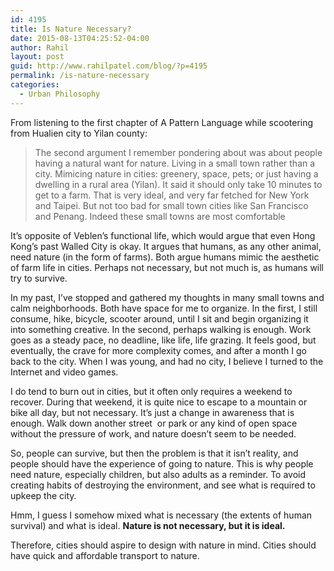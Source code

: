 ```yaml
---
id: 4195
title: Is Nature Necessary?
date: 2015-08-13T04:25:52-04:00
author: Rahil
layout: post
guid: http://www.rahilpatel.com/blog/?p=4195
permalink: /is-nature-necessary
categories:
  - Urban Philosophy
---
```

From listening to the first chapter of A Pattern Language while scootering from Hualien city to Yilan county:

> The second argument I remember pondering about was about people having a natural want for nature. Living in a small town rather than a city. Mimicing nature in cities: greenery, space, pets; or just having a dwelling in a rural area (Yilan). It said it should only take 10 minutes to get to a farm. That is very ideal, and very far fetched for New York and Taipei. But not too bad for small town cities like San Francisco and Penang. Indeed these small towns are most comfortable

It&#8217;s opposite of Veblen&#8217;s functional life, which would argue that even Hong Kong&#8217;s past Walled City is okay. It argues that humans, as any other animal, need nature (in the form of farms). Both argue humans mimic the aesthetic of farm life in cities. Perhaps not necessary, but not much is, as humans will try to survive.

In my past, I&#8217;ve stopped and gathered my thoughts in many small towns and calm neighborhoods. Both have space for me to organize. In the first, I still consume, hike, bicycle, scooter around, until I sit and begin organizing it into something creative. In the second, perhaps walking is enough. Work goes as a steady pace, no deadline, like life, life grazing. It feels good, but eventually, the crave for more complexity comes, and after a month I go back to the city. When I was young, and had no city, I believe I turned to the Internet and video games.

I do tend to burn out in cities, but it often only requires a weekend to recover. During that weekend, it is quite nice to escape to a mountain or bike all day, but not necessary. It&#8217;s just a change in awareness that is enough. Walk down another street  or park or any kind of open space without the pressure of work, and nature doesn&#8217;t seem to be needed.

So, people can survive, but then the problem is that it isn&#8217;t reality, and people should have the experience of going to nature. This is why people need nature, especially children, but also adults as a reminder. To avoid creating habits of destroying the environment, and see what is required to upkeep the city.

Hmm, I guess I somehow mixed what is necessary (the extents of human survival) and what is ideal. **Nature is not necessary, but it is ideal.**

Therefore, cities should aspire to design with nature in mind. Cities should have quick and affordable transport to nature.